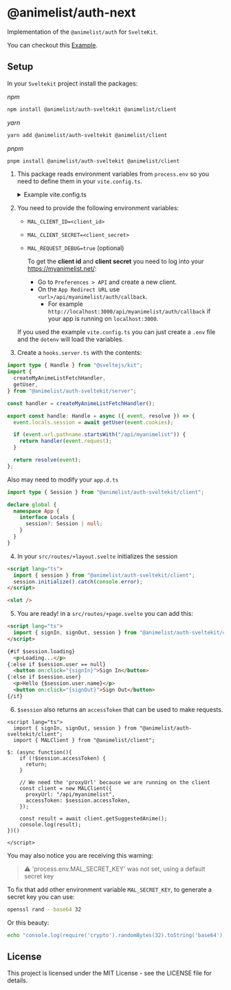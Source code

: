 # @animelist/auth-next

Implementation of the `@animelist/auth` for `SvelteKit`.

You can checkout this [Example](https://github.com/Neo-Ciber94/animelist/tree/main/examples/sveltekit-mal-auth).

## Setup

In your `Sveltekit` project install the packages:

*npm*

```bash
npm install @animelist/auth-sveltekit @animelist/client
```

*yarn*

```bash
yarn add @animelist/auth-sveltekit @animelist/client
```

*pnpm*

```bash
pnpm install @animelist/auth-sveltekit @animelist/client
```

1.  This package reads environment variables from `process.env` so you need to define them in your `vite.config.ts`.

    <details>
    <summary>Example vite.config.ts</summary>

    ```ts
    import { sveltekit } from "@sveltejs/kit/vite";
    import { defineConfig } from "vite";
    import dotenv from "dotenv"; // install dotenv
    dotenv.config();

    const defineProcessEnv = () => {
      const definedEnvs = Object.fromEntries(
        Object.entries(process.env || {}).map(([key, value]) => [
          `process.env.${key}`,
          JSON.stringify(value),
        ])
      );

      return definedEnvs;
    };

    export default defineConfig({
      plugins: [sveltekit()],
      define: defineProcessEnv(),
    });
    ```

    </details>

2.  You need to provide the following environment variables:

    - `MAL_CLIENT_ID=<client_id>`
    - `MAL_CLIENT_SECRET=<client_secret>`
    - `MAL_REQUEST_DEBUG=true` (optional)

      To get the **client id** and **client secret** you need to log into your <https://myanimelist.net/>:

      - Go to `Preferences > API` and create a new client.
      - On the `App Redirect URL` use `<url>/api/myanimelist/auth/callback`.
        - For example `http://localhost:3000/api/myanimelist/auth/callback` if your app is running on `localhost:3000`.

    If you used the example `vite.config.ts` you can just create a `.env` file and the `dotenv` will load the variables.

3.  Create a `hooks.server.ts` with the contents:

```ts
import type { Handle } from "@sveltejs/kit";
import {
  createMyAnimeListFetchHandler,
  getUser,
} from "@animelist/auth-sveltekit/server";

const handler = createMyAnimeListFetchHandler();

export const handle: Handle = async ({ event, resolve }) => {
  event.locals.session = await getUser(event.cookies);

  if (event.url.pathname.startsWith("/api/myanimelist")) {
    return handler(event.request);
  }

  return resolve(event);
};
```

Also may need to modify your `app.d.ts`

```ts
import type { Session } from "@animelist/auth-sveltekit/client";

declare global {
  namespace App {
    interface Locals {
      session?: Session | null;
    }
  }
}
```

4. In your `src/routes/+layout.svelte` initializes the session

```html
<script lang="ts">
  import { session } from "@animelist/auth-sveltekit/client";
  session.initialize().catch(console.error);
</script>

<slot />
```

5. You are ready! in a `src/routes/+page.svelte` you can add this:

```html
<script lang="ts">
  import { signIn, signOut, session } from "@animelist/auth-sveltekit/client";
</script>

{#if $session.loading}
  <p>Loading...</p>
{:else if $session.user == null}
  <button on:click="{signIn}">Sign In</button>
{:else if $session.user}
  <p>Hello {$session.user.name}</p>
  <button on:click="{signOut}">Sign Out</button>
{/if}
```

6. `$session` also returns an `accessToken` that can be used to make requests.

```svelte
<script lang="ts">
  import { signIn, signOut, session } from "@animelist/auth-sveltekit/client";
  import { MALClient } from "@animelist/client";

$: (async function(){
    if (!$session.accessToken) {
      return;
    }

    // We need the 'proxyUrl' because we are running on the client
    const client = new MALClient({ 
      proxyUrl: "/api/myanimelist",
      accessToken: $session.accessToken, 
    });
    
    const result = await client.getSuggestedAnime();
    console.log(result);
})()

</script>
```

You may also notice you are receiving this warning:

> ⚠️ 'process.env.MAL_SECRET_KEY' was not set, using a default secret key

To fix that add other environment variable `MAL_SECRET_KEY`, to generate a secret key you can use:

```bash
openssl rand --base64 32
```

Or this beauty:

```bash
echo "console.log(require('crypto').randomBytes(32).toString('base64'))" | node
```

## License

This project is licensed under the MIT License - see the LICENSE file for details.
